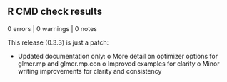 ## R CMD check results

0 errors | 0 warnings | 0 notes


This release (0.3.3) is just a patch:

* Updated documentation only:
    o More detail on optimizer options for glmer.mp and glmer.mp.con
    o Improved examples for clarity
    o Minor writing improvements for clarity and consistency
